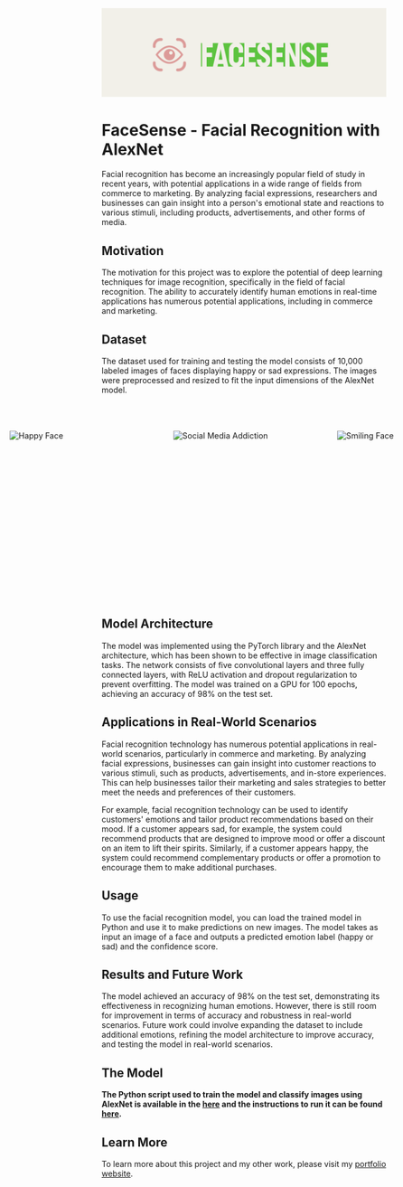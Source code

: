 ![FaceSence](FaceSense.png)

# FaceSense - Facial Recognition with AlexNet

Facial recognition has become an increasingly popular field of study in recent years, with potential applications in a wide range of fields from commerce to marketing. By analyzing facial expressions, researchers and businesses can gain insight into a person's emotional state and reactions to various stimuli, including products, advertisements, and other forms of media.

## Motivation

The motivation for this project was to explore the potential of deep learning techniques for image recognition, specifically in the field of facial recognition. The ability to accurately identify human emotions in real-time applications has numerous potential applications, including in commerce and marketing.

## Dataset

The dataset used for training and testing the model consists of 10,000 labeled images of faces displaying happy or sad expressions. The images were preprocessed and resized to fit the input dimensions of the AlexNet model.

<div style="display:flex; justify-content:center; align-items:center; padding: 50px; margin: 0 auto;">
  <img src="https://community.thriveglobal.com/wp-content/uploads/2018/01/Happy_guy.jpg?text=Happy" alt="Happy Face" width="250" height="250" style="padding: 0px 20px;">
  <img src="https://media.istockphoto.com/id/1286844087/photo/the-social-media-addiction.jpg?s=612x612&w=0&k=20&c=B4dP-nEIeS1H9IFD5tgEJjQhDnztCvWA0RXfPS9mvRM=" alt="Social Media Addiction" width="250" height="250" style="padding: 0px 20px;">
  <img src="https://media-cldnry.s-nbcnews.com/image/upload/t_fit-760w,f_auto,q_auto:best/newscms/2021_07/2233721/171120-smile-stock-njs-333p.jpg" alt="Smiling Face" width="250" height="250" style="padding: 0px 20px;">
</div>


## Model Architecture

The model was implemented using the PyTorch library and the AlexNet architecture, which has been shown to be effective in image classification tasks. The network consists of five convolutional layers and three fully connected layers, with ReLU activation and dropout regularization to prevent overfitting. The model was trained on a GPU for 100 epochs, achieving an accuracy of 98% on the test set.

## Applications in Real-World Scenarios

Facial recognition technology has numerous potential applications in real-world scenarios, particularly in commerce and marketing. By analyzing facial expressions, businesses can gain insight into customer reactions to various stimuli, such as products, advertisements, and in-store experiences. This can help businesses tailor their marketing and sales strategies to better meet the needs and preferences of their customers.

For example, facial recognition technology can be used to identify customers' emotions and tailor product recommendations based on their mood. If a customer appears sad, for example, the system could recommend products that are designed to improve mood or offer a discount on an item to lift their spirits. Similarly, if a customer appears happy, the system could recommend complementary products or offer a promotion to encourage them to make additional purchases.

## Usage

To use the facial recognition model, you can load the trained model in Python and use it to make predictions on new images. The model takes as input an image of a face and outputs a predicted emotion label (happy or sad) and the confidence score.

## Results and Future Work

The model achieved an accuracy of 98% on the test set, demonstrating its effectiveness in recognizing human emotions. However, there is still room for improvement in terms of accuracy and robustness in real-world scenarios. Future work could involve expanding the dataset to include additional emotions, refining the model architecture to improve accuracy, and testing the model in real-world scenarios.

## The Model

**The Python script used to train the model and classify images using AlexNet is available in the [here](https://github.com/spencergoldberg1/Data-Science/blob/develop/AlexNet/alexnet.py) and the instructions to run it can be found [here](https://github.com/spencergoldberg1/Data-Science/tree/develop/AlexNet).**

## Learn More

To learn more about this project and my other work, please visit my [portfolio website](https://spencergoldberg1.github.io/Portfolio-Website/).

